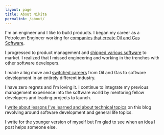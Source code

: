 ```yaml
---
layout: page
title: About Nikita
permalink: /about/
---
```


I'm an engineer and I like to build products. I began my career as a Petroleum Engineer working for [companies that create Oil and Gas Software](https://www.linkedin.com/in/nikitakazakov).

I progressed to product management and [shipped various software](/projects/) to market. I realized that I missed engineering and working in the trenches with other software developers.

I made a big move and [switched careers](http://localhost:4000/switching-careers-from-oil-to-software/) from Oil and Gas to software development in an entirely different industry.

I have zero regrets and I'm loving it. I continue to integrate my previous management experience into the software world by mentoring fellow developers and leading projects to launch.

I [write about lessons I've learned and about technical topics](/posts/) on this blog revolving around software development and general life topics.

I write for the younger version of myself but I'm glad to see when an idea I post helps someone else.